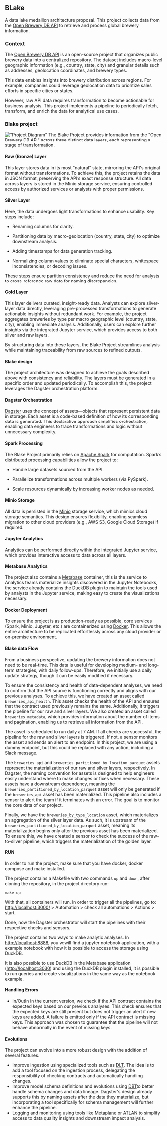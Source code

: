 ## BLake

A data lake medallion architecture proposal. This project collects data from the [Open Brewery DB API](https://www.openbrewerydb.org/) to retrieve and process global brewery information.

### Context

The [Open Brewery DB API](https://www.openbrewerydb.org/) is an open-source project that organizes public brewery data into a centralized repository. The dataset includes macro-level geographic information (e.g., country, state, city) and granular details such as addresses, geolocation coordinates, and brewery types.

This data enables insights into brewery distribution across regions. For example, companies could leverage geolocation data to prioritize sales efforts in specific cities or states.

However, raw API data requires transformation to become actionable for business analysis. This project implements a pipeline to periodically fetch, transform, and enrich the data for analytical use cases.

### Blake project

!["Project Diagram"](/images/blake-arch.png)
The Blake Project provides information from the "Open Brewery DB API" across three distinct data layers, each representing a stage of transformation.

#### Raw (Bronze) Layer

This layer stores data in its most "natural" state, mirroring the API's original format without transformations. To achieve this, the project retains the data in JSON format, preserving the API’s exact response structure. All data across layers is stored in the Minio storage service, ensuring controlled access by authorized services or analysts with proper permissions.

#### Silver Layer

Here, the data undergoes light transformations to enhance usability. Key steps include:

* Renaming columns for clarity.

* Partitioning data by macro-geolocation (country, state, city) to optimize downstream analysis.

* Adding timestamps for data generation tracking.

* Normalizing column values to eliminate special characters, whitespace inconsistencies, or decoding issues.

These steps ensure partition consistency and reduce the need for analysts to cross-reference raw data for naming discrepancies.

#### Gold Layer

This layer delivers curated, insight-ready data. Analysts can explore silver-layer data directly, leveraging pre-processed transformations to generate actionable insights without redundant work. For example, the project aggregates breweries by type per macro geographic level (country, state, city), enabling immediate analysis. Additionally, users can explore further insights via the integrated Jupyter service, which provides access to both silver and raw layers.

By structuring data into these layers, the Blake Project streamlines analysis while maintaining traceability from raw sources to refined outputs.

#### Blake design

The project architecture was designed to achieve the goals described above with consistency and reliability. The layers must be generated in a specific order and updated periodically. To accomplish this, the project leverages the Dagster orchestration platform.

#### Dagster Orchestration

[Dagster](https://dagster.io/) uses the concept of assets—objects that represent persistent data in storage. Each asset is a code-based definition of how its corresponding data is generated. This declarative approach simplifies orchestration, enabling data engineers to trace transformations and logic without unnecessary complexity.

#### Spark Processing

The Blake Project primarily relies on [Apache Spark](https://spark.apache.org/) for computation. Spark’s distributed processing capabilities allow the project to:

* Handle large datasets sourced from the API.

* Parallelize transformations across multiple workers (via PySpark).

* Scale resources dynamically by increasing worker nodes as needed.

#### Minio Storage

All data is persisted in the [Minio](https://min.io/) storage service, which mimics cloud storage semantics. This design ensures flexibility, enabling seamless migration to other cloud providers (e.g., AWS S3, Google Cloud Storage) if required.

#### Jupyter Analytics

Analytics can be performed directly within the integrated [Jupyter](https://jupyter.org/) service, which provides interactive access to data across all layers.

#### Metabase Analytics

The project also contains a [Metabase](https://www.metabase.com/) container, this is the service to Analytics teams materialize insights discovered in the Jupyter Notebooks, the service already contains the DuckDB plugin to maintain the tools used by analysts in the Jupyter service, making easy to create the visualizations necessary.

#### Docker Deployment

To ensure the project is as production-ready as possible, core services (Spark, Minio, Jupyter, etc.) are containerized using [Docker](https://www.docker.com/). This allows the entire architecture to be replicated effortlessly across any cloud provider or on-premise environment.

#### Blake data Flow

From a business perspective, updating the brewery information does not need to be real-time. This data is useful for developing medium- and long-term strategies, with daily follow-ups. Therefore, we initially use a daily update strategy, though it can be easily modified if necessary.

To ensure the consistency and health of data-dependent analyses, we need to confirm that the API source is functioning correctly and aligns with our previous analyses. To achieve this, we have created an asset called `breweries_api_health`. This asset checks the health of the API and ensures that the contract used previously remains the same. Additionally, it triggers the pipeline for our raw and silver layers. We also created an asset called `breweries_metadata`, which provides information about the number of items and pagination, enabling us to retrieve all information from the API.

The asset is scheduled to run daily at 7 AM. If all checks are successful, the pipeline for the raw and silver layers is triggered. If not, a sensor monitors the asset and sends an alert to an endpoint. In this project, we are using a dummy endpoint, but this could be replaced with any action, including a Slack message.

The `breweries_api` and `breweries_partitioned_by_location_parquet` assets represent the materialization of our raw and silver layers, respectively. In Dagster, the naming convention for assets is designed to help engineers easily understand where to make changes or fixes when necessary. These assets have a downstream dependency, meaning the `breweries_partitioned_by_location_parquet` asset will only be generated if the `breweries_api` asset has been materialized. This pipeline also includes a sensor to alert the team if it terminates with an error. The goal is to monitor the core data of our project.

Finally, we have the `breweries_by_type_location` asset, which materializes an aggregation of the silver layer data. As such, it is upstream of the `breweries_partitioned_by_location_parquet` asset, meaning its materialization begins only after the previous asset has been materialized. To ensure this, we have created a sensor to check the success of the raw-to-silver pipeline, which triggers the materialization of the golden layer.

#### RUN

In order to run the project, make sure that you have docker, docker compose and make installed.

The project contains a Makefile with two commands `up` and `down`, after cloning the repository, in the project directory run:

```
make up
```

With that, all containers will run. In order to trigger all the pipelines, go to:
<http://localhost:3000/> > Automation > check all automations > Actions > start.

Done, now the Dagster orchestrator will start the pipelines with their respective checks and sensors.

The project contains two ways to make analytic analyses.
In <http://localhost:8888>, you w:will find a jupyter notebook application, with a example notebook with how it is possible to access the storage using DuckDB.

It is also possible to use DuckDB in the Metabase application (<http://localhost:3030>) and using the DuckDB plugin installed, it is possible to run queries and create visualizations in the same way as the notebook example.

#### Handling Errors

* In/OutIn
  In the current version, we check if the API contract contains the expected keys based on our previous analyses. This check ensures that the expected keys are still present but does not trigger an alert if new keys are added. A failure is emitted only if the API contract is missing keys. This approach was chosen to guarantee that the pipeline will not behave abnormally in the event of missing keys.

#### Evolutions

The project can evolve into a more robust design with the addition of several features.

* Improve ingestion using specialized tools such as [DLT](https://dlthub.com/blog/dlt-dagster). The idea is to add a tool focused on the ingestion process, delegating the responsibility of checking contracts and automatically handling changes.
* Improve model schema definitions and evolutions using [DBT](https://docs.dagster.io/integrations/libraries/dbt)to better handle schema changes and data lineage. Dagster's design already supports this by naming assets after the data they materialize, but incorporating a tool specifically for schema management will further enhance the pipeline.
* Logging and monitoring using tools like [Metaplane](https://www.metaplane.dev/) or [ATLAN](https://atlan.com/) to simplify access to data quality insights and downstream impact analysis.
